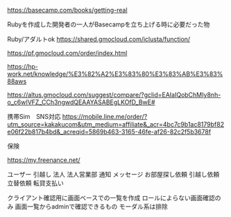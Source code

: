 https://basecamp.com/books/getting-real

Rubyを作成した開発者の一人がBasecampを立ち上げる時に必要だった物


Ruby/アダルトok
https://shared.gmocloud.com/iclusta/function/

https://pf.gmocloud.com/order/index.html

https://hp-work.net/knowledge/%E3%82%A2%E3%83%80%E3%83%AB%E3%83%88aws

https://altus.gmocloud.com/suggest/compare/?gclid=EAIaIQobChMIy8nh-o_c6wIVFZ_CCh3ngwdQEAAYASABEgLKOfD_BwE#




携帯Sim　SNS対応
https://mobile.line.me/order/?utm_source=kakakucom&utm_medium=affiliate&_acr=4bc7c9b1ac8179bf82e06f22b817b4bd&_acreqid=5869b463-3165-46fe-af26-82c2f5b3678f

保険

https://my.freenance.net/



ユーザー
引越し
法人
法人営業部
通知
メッセージ
お部屋探し依頼
引越し依頼
立替依頼
転貸支払い



クライアント確認用に画面ベースでの一覧を作成
ロールによらない画面確認のみ
画面一覧からadminで確認できるもの
モーダル系は排除